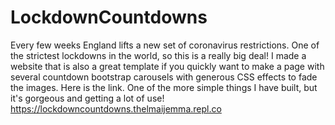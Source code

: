 # LockdownCountdowns
Every few weeks England lifts a new set of coronavirus restrictions. One of the strictest lockdowns in the world, so this is a really big deal! I made a website that is also a great template if you quickly want to make a page with several countdown bootstrap  carousels with generous CSS effects to fade the images. Here is the link. One of the more simple things I have built, but it's gorgeous and getting a lot of use! https://lockdowncountdowns.thelmaijemma.repl.co
